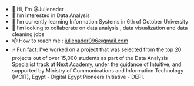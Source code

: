 - 👋 Hi, I’m @Julienader
- 👀 I’m interested in Data Analysis 
- 🌱 I’m currently learning Information Systems in 6th of October University 
- 💞️ I’m looking to collaborate on data analysis , data visualization and data cleaning jobs
- 📫 How to reach me : julienader096@gmail.com
- ⚡ Fun fact: I've worked on a project that was selected from the top 20 projects out of over 15,000 students as part of the Data Analysis Specialist track at Next Academy, under the guidance of Intuitive, and supported by Ministry of Communications and Information Technology (MCIT), Egypt - Digital Egypt Pioneers Initiative - DEPI. 

<!---
Julienader/Julienader is a ✨ special ✨ repository because its `README.md` (this file) appears on your GitHub profile.
You can click the Preview link to take a look at your changes.
--->
